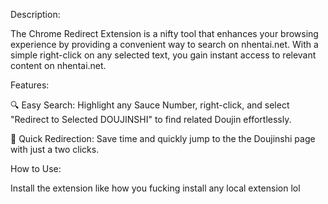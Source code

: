 Description:

The Chrome Redirect Extension is a nifty tool that enhances your browsing experience by providing a convenient way to search on nhentai.net. With a simple right-click on any selected text, you gain instant access to relevant content on nhentai.net.

Features:

🔍 Easy Search: Highlight any Sauce Number, right-click, and select "Redirect to Selected DOUJINSHI" to find related Doujin effortlessly.

🚀 Quick Redirection: Save time and quickly jump to the the Doujinshi page with just a two clicks.

How to Use:

Install the extension like how you fucking install any local extension lol
